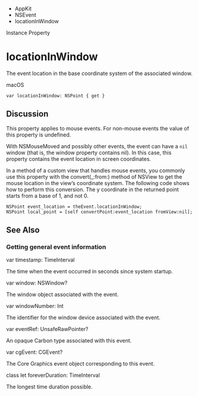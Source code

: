 

- AppKit
- NSEvent
-  locationInWindow 

Instance Property

# locationInWindow

The event location in the base coordinate system of the associated window.

macOS

``` source
var locationInWindow: NSPoint { get }
```

## Discussion

This property applies to mouse events. For non-mouse events the value of this property is undefined.

With NSMouseMoved and possibly other events, the event can have a `nil` window (that is, the window property contains nil). In this case, this property contains the event location in screen coordinates.

In a method of a custom view that handles mouse events, you commonly use this property with the convert(_:from:) method of NSView to get the mouse location in the view’s coordinate system. The following code shows how to perform this conversion. The y coordinate in the returned point starts from a base of 1, and not 0.

```
NSPoint event_location = theEvent.locationInWindow;
NSPoint local_point = [self convertPoint:event_location fromView:nil];
```

## See Also

### Getting general event information

var timestamp: TimeInterval

The time when the event occurred in seconds since system startup.

var window: NSWindow?

The window object associated with the event.

var windowNumber: Int

The identifier for the window device associated with the event.

var eventRef: UnsafeRawPointer?

An opaque Carbon type associated with this event.

var cgEvent: CGEvent?

The Core Graphics event object corresponding to this event.

class let foreverDuration: TimeInterval

The longest time duration possible.

